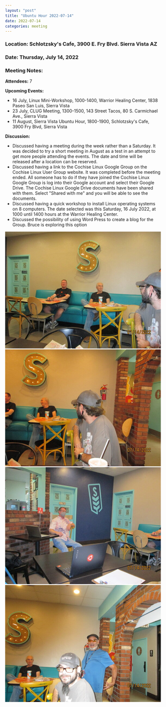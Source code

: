 ```yaml
---
layout: "post"
title: "Ubuntu Hour 2022-07-14"
date: 2022-07-14
categories: meeting
---
```


### Location: Schlotzsky's Cafe, 3900 E. Fry Blvd. Sierra Vista AZ

### Date: Thursday, July 14, 2022

### Meeting Notes:

**Attendees:** 7

**Upcoming Events:**
 * 16 July, Linux Mini-Workshop, 1000-1400, Warrior Healing Center, 1838 Paseo San Luis, Sierra Vista
 * 23 July, CLUG Meeting, 1300-1500, 143 Street Tacos, 80 S. Carmichael Ave., Sierra Vista
 * 11 August, Sierra Vista Ubuntu Hour, 1800-1900, Schlotzsky's Cafe, 3900 Fry Blvd, Sierra Vista

**Discussion:**
 * Discussed having a meeting during the week rather than a Saturday.  It was decided to try a short meeting in August as a test in an attempt to get more people attending the events.  The date and time will be released after a location can be reserved.
 * Discussed having a link to the Cochise Linux Google Group on the Cochise Linux User Group website.  It was completed before the meeting ended.  All someone has to do if they have joined the Cochise Linux Google Group is log into their Google account and select their Google Drive.  The Cochise Linux Google Drive documents have been shared with them.  Select "Shared with me" and you will be able to see the documents.
 * Discussed having a quick workshop to install Linux operating systems on 8 computers.  The date selected was this Saturday, 16 July 2022, at 1000 until 1400 hours at the Warrior Healing Center.
 * Discussed the possibility of using Word Press to create a blog for the Group.  Bruce is exploring this option

![alt text](https://raw.githubusercontent.com/CochiseLinuxUsersGroup/CochiseLinuxUsersGroup.github.io/master/images2/rsz_sv_ubuntuhour_2022-07-14_1.jpg)
![alt text](https://raw.githubusercontent.com/CochiseLinuxUsersGroup/CochiseLinuxUsersGroup.github.io/master/images2/rsz_sv_ubuntuhour_2022-07-14_2.jpg)
![alt text](https://raw.githubusercontent.com/CochiseLinuxUsersGroup/CochiseLinuxUsersGroup.github.io/master/images2/rsz_sv_ubuntuhour_2022-07-14_3.jpg)
![alt text](https://raw.githubusercontent.com/CochiseLinuxUsersGroup/CochiseLinuxUsersGroup.github.io/master/images2/rsz_sv_ubuntuhour_2022-07-14_4.jpg)
